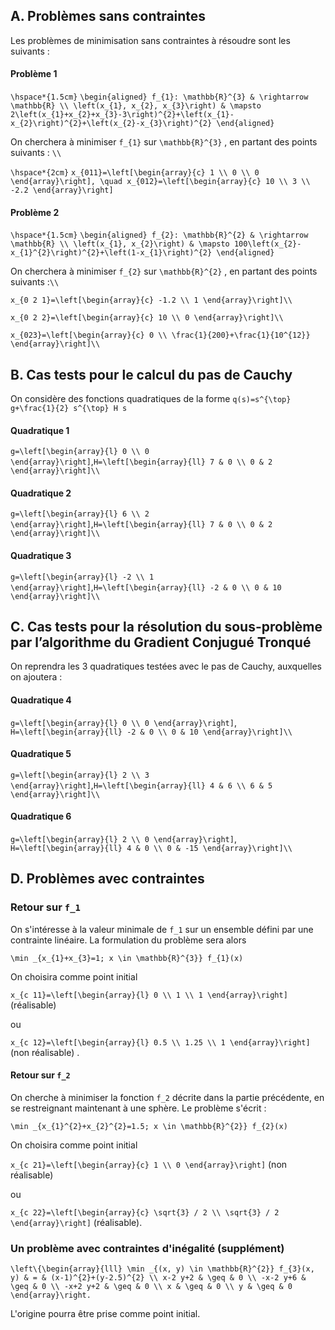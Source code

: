 ## A. Problèmes sans contraintes

Les problèmes de minimisation sans contraintes à résoudre sont les suivants :

#### Problème 1

``\hspace*{1.5cm}`` ``\begin{aligned} f_{1}: \mathbb{R}^{3} & \rightarrow \mathbb{R} \\ \left(x_{1}, x_{2}, x_{3}\right) & \mapsto 2\left(x_{1}+x_{2}+x_{3}-3\right)^{2}+\left(x_{1}-x_{2}\right)^{2}+\left(x_{2}-x_{3}\right)^{2} \end{aligned}``

On cherchera à minimiser ``f_{1}`` sur ``\mathbb{R}^{3}`` , en partant des points suivants : ``\\``

``\hspace*{2cm}`` ``x_{011}=\left[\begin{array}{c} 1 \\ 0 \\ 0 \end{array}\right], \quad x_{012}=\left[\begin{array}{c} 10 \\ 3 \\ -2.2 \end{array}\right]``

#### Problème 2

``\hspace*{1.5cm}`` ``\begin{aligned} f_{2}: \mathbb{R}^{2} & \rightarrow \mathbb{R} \\ \left(x_{1}, x_{2}\right) & \mapsto 100\left(x_{2}-x_{1}^{2}\right)^{2}+\left(1-x_{1}\right)^{2} \end{aligned}``

On cherchera à minimiser ``f_{2}`` sur ``\mathbb{R}^{2}`` , en partant des points suivants :``\\`` 


``x_{0 2 1}=\left[\begin{array}{c} -1.2 \\ 1 \end{array}\right]\\``

``x_{0 2 2}=\left[\begin{array}{c} 10 \\ 0 \end{array}\right]\\``

``x_{023}=\left[\begin{array}{c} 0 \\ \frac{1}{200}+\frac{1}{10^{12}} \end{array}\right]\\``



## B. Cas tests pour le calcul du pas de Cauchy

On considère des fonctions quadratiques de la forme ``q(s)=s^{\top} g+\frac{1}{2} s^{\top} H s``

#### Quadratique 1

``g=\left[\begin{array}{l} 0 \\ 0 \end{array}\right]``,``H=\left[\begin{array}{ll} 7 & 0 \\ 0 & 2 \end{array}\right]\\``

#### Quadratique 2
``g=\left[\begin{array}{l} 6 \\ 2 \end{array}\right]``,``H=\left[\begin{array}{ll} 7 & 0 \\ 0 & 2 \end{array}\right]\\``


#### Quadratique 3

``g=\left[\begin{array}{l} -2 \\ 1 \end{array}\right]``,``H=\left[\begin{array}{ll} -2 & 0 \\ 0 & 10 \end{array}\right]\\``

## C. Cas tests pour la résolution du sous-problème par l’algorithme du Gradient Conjugué Tronqué

On reprendra les 3 quadratiques testées avec le pas de Cauchy, auxquelles on ajoutera :

#### Quadratique 4

``g=\left[\begin{array}{l} 0 \\ 0 \end{array}\right]``, ``H=\left[\begin{array}{ll} -2 & 0 \\ 0 & 10 \end{array}\right]\\``

#### Quadratique 5

``g=\left[\begin{array}{l} 2 \\ 3 \end{array}\right]``,``H=\left[\begin{array}{ll} 4 & 6 \\ 6 & 5 \end{array}\right]\\``

#### Quadratique 6

``g=\left[\begin{array}{l} 2 \\ 0 \end{array}\right]``, ``H=\left[\begin{array}{ll} 4 & 0 \\ 0 & -15 \end{array}\right]\\``




## D. Problèmes avec contraintes

### Retour sur ``f_1`` 
On s'intéresse à la valeur minimale de ``f_1`` sur un ensemble défini par une contrainte linéaire. La formulation du problème sera alors 

``\min _{x_{1}+x_{3}=1; x \in \mathbb{R}^{3}} f_{1}(x)``

On choisira comme point initial

``x_{c 11}=\left[\begin{array}{l} 0 \\ 1 \\ 1 \end{array}\right]`` (réalisable) 

ou 

``x_{c 12}=\left[\begin{array}{l} 0.5 \\ 1.25 \\ 1 \end{array}\right]`` (non réalisable) .
   
#### Retour sur ``f_2``
  On cherche à minimiser la fonction ``f_2`` décrite dans la partie précédente, en se restreignant maintenant à une sphère. Le problème s'écrit :

``\min _{x_{1}^{2}+x_{2}^{2}=1.5; x \in \mathbb{R}^{2}} f_{2}(x)``

On choisira comme point initial

``x_{c 21}=\left[\begin{array}{c} 1 \\ 0 \end{array}\right]``  (non réalisable)  

ou  

``x_{c 22}=\left[\begin{array}{c} \sqrt{3} / 2 \\ \sqrt{3} / 2 \end{array}\right]`` (réalisable).

### Un problème avec contraintes d'inégalité (supplément)

``\left\{\begin{array}{lll} \min _{(x, y) \in \mathbb{R}^{2}} f_{3}(x, y) & = & (x-1)^{2}+(y-2.5)^{2} \\ x-2 y+2 & \geq & 0 \\ -x-2 y+6 & \geq & 0 \\ -x+2 y+2 & \geq & 0 \\ x & \geq & 0 \\ y & \geq & 0 \end{array}\right.``

L'origine pourra être prise comme point initial.
